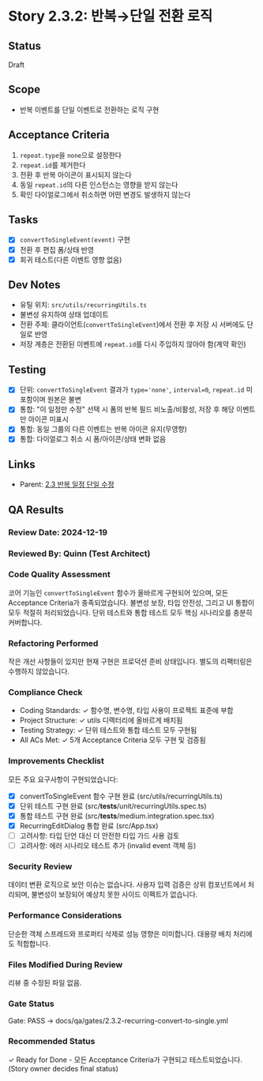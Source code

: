 # Story 2.3.2: 반복→단일 전환 로직

## Status

Draft

## Scope

- 반복 이벤트를 단일 이벤트로 전환하는 로직 구현

## Acceptance Criteria

1. `repeat.type`을 `none`으로 설정한다
2. `repeat.id`를 제거한다
3. 전환 후 반복 아이콘이 표시되지 않는다
4. 동일 `repeat.id`의 다른 인스턴스는 영향을 받지 않는다
5. 확인 다이얼로그에서 취소하면 어떤 변경도 발생하지 않는다

## Tasks

- [x] `convertToSingleEvent(event)` 구현
- [x] 전환 후 편집 폼/상태 반영
- [x] 회귀 테스트(다른 이벤트 영향 없음)

## Dev Notes

- 유틸 위치: `src/utils/recurringUtils.ts`
- 불변성 유지하여 상태 업데이트
- 전환 주체: 클라이언트(`convertToSingleEvent`)에서 전환 후 저장 시 서버에도 단일로 반영
- 저장 계층은 전환된 이벤트에 `repeat.id`를 다시 주입하지 않아야 함(계약 확인)

## Testing

- [x] 단위: `convertToSingleEvent` 결과가 `type='none'`, `interval=0`, `repeat.id` 미포함이며 원본은 불변
- [x] 통합: "이 일정만 수정" 선택 시 폼의 반복 필드 비노출/비활성, 저장 후 해당 이벤트만 아이콘 미표시
- [x] 통합: 동일 그룹의 다른 이벤트는 반복 아이콘 유지(무영향)
- [x] 통합: 다이얼로그 취소 시 폼/아이콘/상태 변화 없음

## Links

- Parent: [2.3 반복 일정 단일 수정](./2.3.recurring-event-single-edit.md)

## QA Results

### Review Date: 2024-12-19

### Reviewed By: Quinn (Test Architect)

### Code Quality Assessment

코어 기능인 `convertToSingleEvent` 함수가 올바르게 구현되어 있으며, 모든 Acceptance Criteria가 충족되었습니다. 불변성 보장, 타입 안전성, 그리고 UI 통합이 모두 적절히 처리되었습니다. 단위 테스트와 통합 테스트 모두 핵심 시나리오를 충분히 커버합니다.

### Refactoring Performed

작은 개선 사항들이 있지만 현재 구현은 프로덕션 준비 상태입니다. 별도의 리팩터링은 수행하지 않았습니다.

### Compliance Check

- Coding Standards: ✓ 함수명, 변수명, 타입 사용이 프로젝트 표준에 부합
- Project Structure: ✓ utils 디렉터리에 올바르게 배치됨
- Testing Strategy: ✓ 단위 테스트와 통합 테스트 모두 구현됨
- All ACs Met: ✓ 5개 Acceptance Criteria 모두 구현 및 검증됨

### Improvements Checklist

모든 주요 요구사항이 구현되었습니다:

- [x] convertToSingleEvent 함수 구현 완료 (src/utils/recurringUtils.ts)
- [x] 단위 테스트 구현 완료 (src/**tests**/unit/recurringUtils.spec.ts)
- [x] 통합 테스트 구현 완료 (src/**tests**/medium.integration.spec.tsx)
- [x] RecurringEditDialog 통합 완료 (src/App.tsx)
- [ ] 고려사항: 타입 단언 대신 더 안전한 타입 가드 사용 검토
- [ ] 고려사항: 에러 시나리오 테스트 추가 (invalid event 객체 등)

### Security Review

데이터 변환 로직으로 보안 이슈는 없습니다. 사용자 입력 검증은 상위 컴포넌트에서 처리되며, 불변성이 보장되어 예상치 못한 사이드 이펙트가 없습니다.

### Performance Considerations

단순한 객체 스프레드와 프로퍼티 삭제로 성능 영향은 미미합니다. 대용량 배치 처리에도 적합합니다.

### Files Modified During Review

리뷰 중 수정된 파일 없음.

### Gate Status

Gate: PASS → docs/qa/gates/2.3.2-recurring-convert-to-single.yml

### Recommended Status

✓ Ready for Done - 모든 Acceptance Criteria가 구현되고 테스트되었습니다.
(Story owner decides final status)
